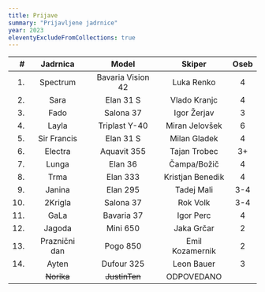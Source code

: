 ```yaml
---
title: Prijave
summary: "Prijavljene jadrnice"
year: 2023
eleventyExcludeFromCollections: true
---
```


| #  | Jadrnica      | Model             | Skiper            | Oseb  |
|---:|:-------------:|:-----------------:|:-----------------:|:-----:|
| 1. | Spectrum      | Bavaria Vision 42 | Luka Renko        |   4   |
| 2. | Sara          | Elan 31 S         | Vlado Kranjc      |   4   |
| 3. | Fado          | Salona 37         | Igor Žerjav       |   3   |
| 4. | Layla         | Triplast Y-40     | Miran Jelovšek    |   6   |
| 5. | Sir Francis   | Elan 31 S         | Milan Gladek      |   4   |
| 6. | Electra       | Aquavit 355       | Tajan Trobec      |   3+  |
| 7. | Lunga         | Elan 36           | Čampa/Božič       |   4   |
| 8. | Trma          | Elan 333          | Kristjan Benedik  |   4   |
| 9. | Janina        | Elan 295          | Tadej Mali        |   3-4 |
| 10.| 2Krigla       | Salona 37         | Rok Volk          |   3-4 |
| 11.| GaLa          | Bavaria 37        | Igor Perc         |   4   |
| 12.| Jagoda        | Mini 650          | Jaka Grčar        |   2   |
| 13.| Praznični dan | Pogo 850          | Emil Kozamernik   |   2   |
| 14.| Ayten         | Dufour 325        | Leon Bauer        |   3   |
|    | <del>Norika</del>| <del>JustinTen</del> | ODPOVEDANO  |       |
